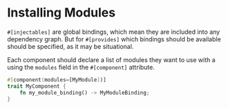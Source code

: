 # Installing Modules

`#[injectables]` are global bindings, which mean they are included into any dependency graph. But
for `#[provides]` which bindings should be available should be specified, as it may be situational.

Each component should declare a list of modules they want to use with a  
using the `modules` field in the `#[component]` attribute.

```rust
#[component(modules=[MyModule])]
trait MyComponent {
    fn my_module_binding() -> MyModuleBinding;
}
```